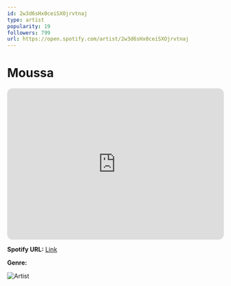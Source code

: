 ```yaml
---
id: 2w3d6sHx0ceiSXOjrvtnaj
type: artist
popularity: 19
followers: 799
url: https://open.spotify.com/artist/2w3d6sHx0ceiSXOjrvtnaj
---
```

# Moussa

<iframe style="border-radius:12px" src="https://open.spotify.com/embed/artist/2w3d6sHx0ceiSXOjrvtnaj" width="100%" height="352" frameBorder="0" allowfullscreen="" allow="autoplay; clipboard-write; encrypted-media; fullscreen; picture-in-picture" loading="lazy"></iframe>

**Spotify URL:** [Link](https://open.spotify.com/artist/2w3d6sHx0ceiSXOjrvtnaj)

**Genre:** 

![Artist](https://i.scdn.co/image/ab6761610000e5eba8c5e78049a63f5833d59afd)
